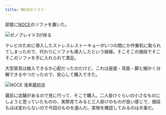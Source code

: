 ```yaml
---
title: NOCEのソファ
---
```

部屋に[NOCE](https://www.noce.co.jp/)のソファを置いた。

![](https://lh4.googleusercontent.com/lKgpr91dXGW8Wbj30hFN39MHXYDstqNhh-wo48YsZdBWuWaw2AAx4SImKiYyvf7uD582gdBgt1gHlDIoLQV1fPrp1JsFe1svMwoaCj-R8w9PAZKQ7wHfwdSUQIg5MSEUsbFBQF2GKbv8ndDSVaevjbY "ゼノブレイド3が捗る")

テレビのために導入したストレスレストーキョーがいつの間にか作業机に取られてしまったので、代わりにソファも導入したという経緯。そこそこの値段でそこそこのソファを手に入れられて満足。

大型家具は搬入できるか心配だったのだけど、これは座面・背面・脚と細かく分解できるやつだったので、安心して購入できた。

![](https://lh6.googleusercontent.com/eWF0w_U61BVsLRkpNFzBf2ZWdwkZzqP9ojKiHhAipAKS6p110V0k_iSom4BwPt8ZNndO7eO1RlsCuDA1yHUegzafB_530WPX8Gxo1ZI8LjyYDsMKbQu9eSZaTJAQ2R8vEWcqq5-oD0aLgpIMGhhFE8s "NOCE 浅草蔵前店")

蔵前に店舗があるので見に行って、そこで購入。二人掛けぐらいの小さなものにしようと思っていたものの、実際見てみると三人掛けのものが良い感じで、値段もほぼ変わらないので今回のものを選んだ。実物を確認してみるのは大事だ。
